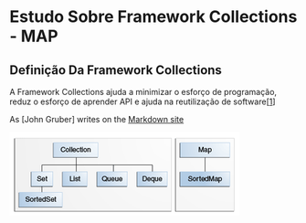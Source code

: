 # Estudo Sobre Framework Collections - MAP
## Definição Da Framework Collections  
A Framework Collections ajuda a minimizar o esforço de programação, reduz o esforço de aprender API e ajuda na reutilização de software[[1]]

As [John Gruber] writes on the [Markdown site][df1]

[df1]: <http://daringfireball.net/projects/markdown/>
[1]: <https://docs.oracle.com/javase/tutorial/collections/intro/index.html>

![image](https://github.com/Henrique194/DevJava/blob/main/Collections/colls-coreInterfaces.gif)

